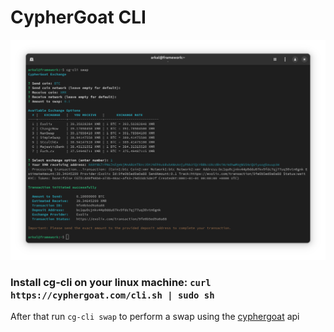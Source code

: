 # CypherGoat CLI
![Screenshot](./img/cg.png)

### Install cg-cli on your linux machine: `curl https://cyphergoat.com/cli.sh | sudo sh`

After that run `cg-cli swap` to perform a swap using the [cyphergoat](https://cyphergoat.com) api